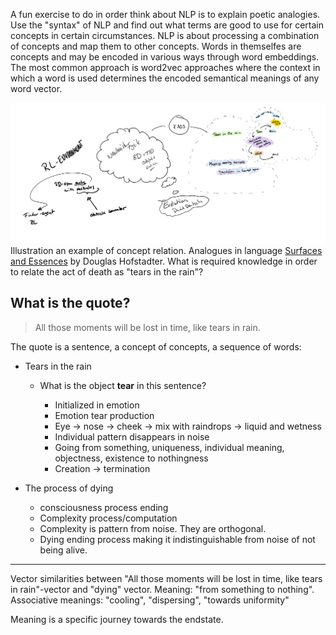 A fun exercise to do in order think about NLP is to explain poetic analogies. Use the "syntax" of NLP and find out what terms are good to use for certain concepts in certain circumstances.
NLP is about processing a combination of concepts and map them to other concepts. Words in themselfes are concepts and may be encoded in various ways through word embeddings. The most common approach
is word2vec approaches where the context in which a word is used determines the encoded semantical meanings of any word vector.

![Sketch](imgs/tears-in-the-rain-OneNote.png)
Illustration an example of concept relation.
Analogues in language [Surfaces and Essences](https://www.amazon.com/Surfaces-Essences-Analogy-Fuel-Thinking/dp/0465018475/ref=asap_bc?ie=UTF8) by Douglas Hofstadter. What is required knowledge in order to relate the act of death as "tears in the rain"?

## What is the quote?

> All those moments will be lost in time, like tears in rain.

The quote is a sentence, a concept of concepts, a sequence of words:
* Tears in the rain
  * What is the object **tear** in this sentence?

	* Initialized in emotion
	* Emotion tear production
	* Eye -> nose -> cheek -> mix with raindrops -> liquid and wetness 
	* Individual pattern disappears in noise
	* Going from something, uniqueness, individual meaning, objectness, existence to nothingness
	* Creation -> termination


* The process of dying
  * consciousness process ending
  * Complexity process/computation
  * Complexity is pattern from noise. They are orthogonal.
  * Dying ending process making it indistinguishable from noise of not being alive.

--------------

Vector similarities between "All those moments will be lost in time, like tears in rain"-vector and "dying" vector.
Meaning: "from something to nothing".
Associative meanings: "cooling", "dispersing", "towards uniformity"

Meaning is a specific journey towards the endstate.

